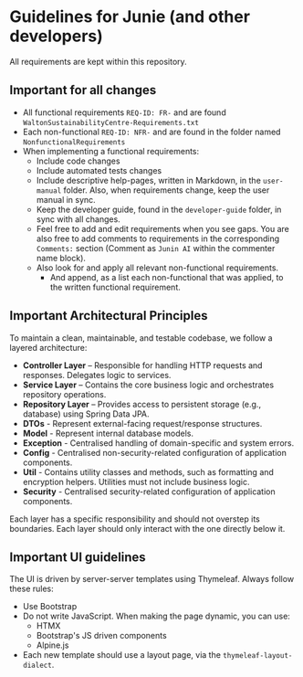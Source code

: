 # Guidelines for Junie (and other developers)

All requirements are kept within this repository.

## Important for all changes 
- All functional requirements `REQ-ID: FR-` and are found `WaltonSustainabilityCentre-Requirements.txt`
- Each non-functional `REQ-ID: NFR-` and are found in the folder named `NonfunctionalRequirements`
- When implementing a functional requirements:
  - Include code changes
  - Include automated tests changes
  - Include descriptive help-pages, written in Markdown, in the `user-manual` folder. Also, when requirements change, keep the user manual in sync. 
  - Keep the developer guide, found in the `developer-guide` folder, in sync with all changes.
  - Feel free to add and edit requirements when you see gaps. You are also free to add comments to requirements in the corresponding `Comments:` section (Comment as `Junin AI` within the commenter name block).
  - Also look for and apply all relevant non-functional requirements.
    - And append, as a list each non-functional that was applied, to the written functional requirement.

## Important Architectural Principles

To maintain a clean, maintainable, and testable codebase, we follow a layered architecture:

- **Controller Layer** – Responsible for handling HTTP requests and responses. Delegates logic to services.
- **Service Layer** – Contains the core business logic and orchestrates repository operations.
- **Repository Layer** – Provides access to persistent storage (e.g., database) using Spring Data JPA.
- **DTOs** - Represent external-facing request/response structures.
- **Model** - Represent internal database models.
- **Exception** - Centralised handling of domain-specific and system errors.
- **Config** - Centralised non-security-related configuration of application components.
- **Util** - Contains utility classes and methods, such as formatting and encryption helpers. Utilities must not include business logic.
- **Security** - Centralised security-related configuration of application components.

Each layer has a specific responsibility and should not overstep its boundaries. Each layer should only interact with the one directly below it.

## Important UI guidelines

The UI is driven by server-server templates using Thymeleaf. Always follow these rules:
- Use Bootstrap
- Do not write JavaScript. When making the page dynamic, you can use:
  - HTMX
  - Bootstrap's JS driven components
  - Alpine.js
- Each new template should use a layout page, via the `thymeleaf-layout-dialect`.